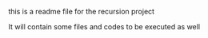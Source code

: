 this is a readme file for the recursion project

It will contain some files and codes to be executed as well
